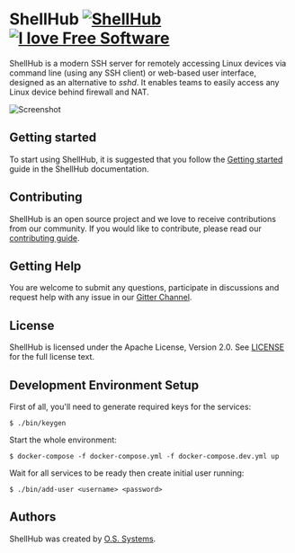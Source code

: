 # ShellHub [![ShellHub](https://circleci.com/gh/shellhub-io/shellhub.svg?style=shield)](https://circleci.com/gh/shellhub-io/shellhub) [![I love Free Software](https://fsfe.org/campaigns/ilovefs/artwork/graphics/ilovefs-button-small-en.png)](https://ilovefs.org)

ShellHub is a modern SSH server for remotely accessing Linux devices
via command line (using any SSH client) or web-based user interface, 
designed as an alternative to _sshd_. It enables teams to
easily access any Linux device behind firewall and NAT.

![Screenshot](https://github.com/shellhub-io/shellhub-io.github.io/raw/src/docs/img/screenshot.png)

## Getting started

To start using ShellHub, it is suggested that you follow the
[Getting started](https://shellhub-io.github.io/getting-started/) guide 
in the ShellHub documentation.

## Contributing

ShellHub is an open source project and we love to receive contributions from
our community. If you would like to contribute, please read
our [contributing guide](CONTRIBUTING.md).

## Getting Help

You are welcome to submit any questions, participate in discussions and request
help with any issue in our [Gitter Channel](https://gitter.im/shellhub-io/community).

## License

ShellHub is licensed under the Apache License, Version 2.0.
See [LICENSE](LICENSE.md) for the full license text.

## Development Environment Setup

First of all, you'll need to generate required keys for the services:

```
$ ./bin/keygen
```

Start the whole environment:

```
$ docker-compose -f docker-compose.yml -f docker-compose.dev.yml up
```

Wait for all services to be ready then create initial user running:

```
$ ./bin/add-user <username> <password>
```

## Authors

ShellHub was created by [O.S. Systems](https://www.ossystems.com.br).
